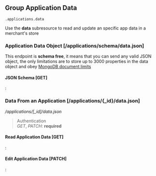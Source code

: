 ## Group Application Data

`.applications.data`

Use the **data** subresource to read and update an specific app data in
a merchant's store

### Application Data Object [/applications/schema/data.json]

This endpoint is **schema free**, it means that you can send any valid JSON object,
the only limitations are to store up to 3000 properties in the data object and obey
[MongoDB document limits](https://docs.mongodb.com/manual/reference/limits/#bson-documents)

#### JSON Schema [GET]

:[](.json-schema.apib)

### Data From an Application [/applications/{_id}/data.json]

*/applications/[_id]/data.json*

> Authentication<br>_GET_, _PATCH_: **required**

#### Read Application Data [GET]

:[](.read-application-data.apib)

#### Edit Application Data [PATCH]

:[](.edit-application-data.apib)
